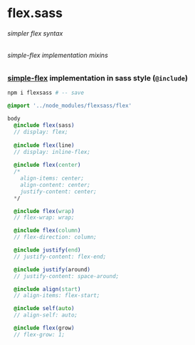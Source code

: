 # flex.sass
###### simpler flex syntax
###### simple-flex implementation mixins

### [simple-flex](https://github.com/simple-flex/simple-flex) implementation in sass style (`@include`)

```sh
npm i flexsass # -- save
```
```sass
@import '../node_modules/flexsass/flex'

body
  @include flex(sass)
  // display: flex;
  
  @include flex(line)
  // display: inline-flex;
  
  @include flex(center)
  /*
    align-items: center;
    align-content: center;
    justify-content: center;
  */

  @include flex(wrap)
  // flex-wrap: wrap;

  @include flex(column)
  // flex-direction: column;

  @include justify(end)
  // justify-content: flex-end;

  @include justify(around)
  // justify-content: space-around;

  @include align(start)
  // align-items: flex-start;

  @include self(auto)
  // align-self: auto;

  @include flex(grow)
  // flex-grow: 1;
```
